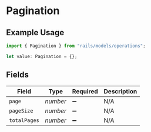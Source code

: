 # Pagination

## Example Usage

```typescript
import { Pagination } from "rails/models/operations";

let value: Pagination = {};
```

## Fields

| Field              | Type               | Required           | Description        |
| ------------------ | ------------------ | ------------------ | ------------------ |
| `page`             | *number*           | :heavy_minus_sign: | N/A                |
| `pageSize`         | *number*           | :heavy_minus_sign: | N/A                |
| `totalPages`       | *number*           | :heavy_minus_sign: | N/A                |
